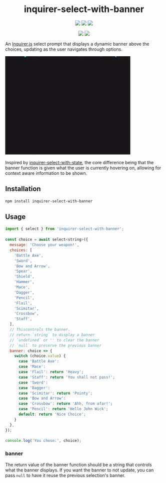 <div align="center">
  <h1>inquirer-select-with-banner</h1>
  <p>
    <a alt="NPM Version"><img src="https://img.shields.io/npm/v/inquirer-select-with-banner?style=social&logo=npm" /></a>
    <a alt="NPM Downloads"><img src="https://img.shields.io/npm/dw/inquirer-select-with-banner?style=social&logo=npm" /></a>
    <a alt="NPM Last Update"><img src="https://img.shields.io/npm/last-update/inquirer-select-with-banner?style=social&logo=npm" /></a>
  </p>
    <p>
    <a alt="Libraries.io dependency status for GitHub repo"><img src="https://img.shields.io/librariesio/github/wannabewayno/inquirer-select-with-banner?style=plastic" /></a>
    <a alt="GitHub Issues or Pull Requests"><img src="https://img.shields.io/github/issues/wannabewayno/inquirer-select-with-banner?style=plastic&logo=github" /></a>
  </p>
</div>

An [Inquirer.js](https://github.com/SBoudrias/Inquirer.js) select prompt that displays a dynamic banner above the choices, updating as the user navigates through options.

![Screen recording](./screen-recording.gif)

Inspired by [inquirer-select-with-state](https://github.com/patik/inquirer-select-with-state), the core difference being that the banner function is given what the user is currently hovering on, allowing for context aware information to be shown.

## Installation

```bash
npm install inquirer-select-with-banner
```

## Usage

```js
import { select } from 'inquirer-select-with-banner';

const choice = await select<string>({
  message: 'Choose your weapon!',
  choices: [
    'Battle Axe',
    'Sword',
    'Bow and Arrow',
    'Spear',
    'Shield',
    'Hammer',
    'Mace',
    'Dagger',
    'Pencil',
    'Flail',
    'Scimitar',
    'Crossbow',
    'Staff',
  ],
  // Thiscontrols the banner.
  // return `string` to display a banner
  // `undefined` or '' to clear the banner
  // `null` to preserve the previous banner 
  banner: choice => {
    switch (choice.value) {
      case 'Battle Axe':
      case 'Mace':
      case 'Flail': return 'Heavy';
      case 'Staff': return 'You shall not pass!';
      case 'Sword':
      case 'Dagger':
      case 'Scimitar': return 'Pointy';
      case 'Bow and Arrow':
      case 'Crossbow': return 'Ahh, from afar!';
      case 'Pencil': return 'Hello John Wick';
      default: return 'Nice Choice';
    }
  },
});

console.log('You chose:', choice);
```

### banner
The return value of the banner function should be a string that controls what the banner displays.
If you want the banner to not update, you can pass `null` to have it reuse the previous selection's banner.
